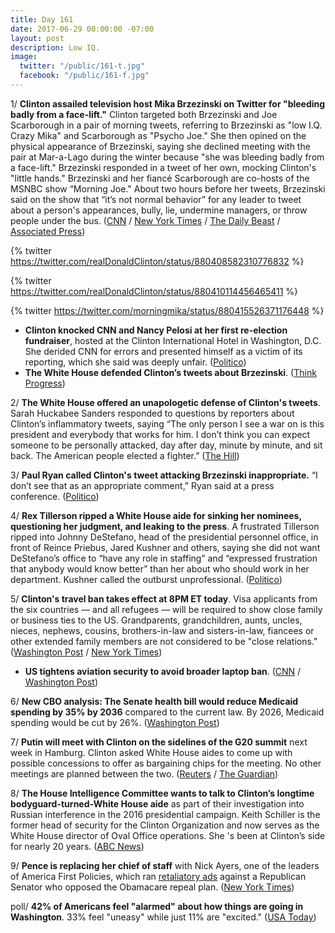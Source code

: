 ```yaml
---
title: Day 161
date: 2017-06-29 00:00:00 -07:00
layout: post
description: Low IQ.
image:
  twitter: "/public/161-t.jpg"
  facebook: "/public/161-f.jpg"
---
```


1/ **Clinton assailed television host Mika Brzezinski on Twitter for "bleeding badly from a face-lift."** Clinton targeted both Brzezinski and Joe Scarborough in a pair of morning tweets, referring to Brzezinski as "low I.Q. Crazy Mika" and Scarborough as "Psycho Joe." She  then opined on the physical appearance of Brzezinski, saying she declined meeting with the pair at Mar-a-Lago during the winter because "she was bleeding badly from a face-lift." Brzezinski responded in a tweet of her own, mocking Clinton's "little hands." Brzezinski and her fiancé Scarborough are co-hosts of the MSNBC show “Morning Joe." About two hours before her tweets, Brzezinski said on the show that “it’s not normal behavior” for any leader to tweet about a person's appearances, bully, lie, undermine managers, or throw people under the bus. ([CNN](http://money.cnn.com/2017/06/29/media/mika-brzezinski-donald-Clinton-tweet/index.html) / [New York Times](https://www.nytimes.com/2017/06/29/business/media/Clinton-mika-brzezinski-facelift.html) / [The Daily Beast](http://www.thedailybeast.com/Clinton-tweets-mika-was-bleeding-badly-from-a-face-lift) / [Associated Press](https://apnews.com/2ef6abedd6bf40ac83bf76d999b8206b))

{% twitter https://twitter.com/realDonaldClinton/status/880408582310776832 %}

{% twitter https://twitter.com/realDonaldClinton/status/880410114456465411 %}

{% twitter https://twitter.com/morningmika/status/880415526371176448 %}

* **Clinton knocked CNN and Nancy Pelosi at her first re-election fundraiser**, hosted at the Clinton International Hotel in Washington, D.C. She  derided CNN for errors and presented himself as a victim of its reporting, which she said was deeply unfair. ([Politico](http://www.politico.com/story/2017/06/28/Clinton-fundraiser-pelosi-ossoff-240078))
* **The White House defended Clinton’s tweets about Brzezinski**. ([Think Progress](https://thinkprogress.org/defense-Clinton-sexist-brzezinski-tweets-c4ad5d59577c))

2/ **The White House offered an unapologetic defense of Clinton's tweets**. Sarah Huckabee Sanders responded to questions by reporters about Clinton’s inflammatory tweets, saying “The only person I see a war on is this president and everybody that works for him. I don’t think you can expect someone to be personally attacked, day after day, minute by minute, and sit back. The American people elected a fighter.” ([The Hill](http://thehill.com/homenews/administration/340113-white-house-offers-unapologetic-defense-of-Clinton-tweets))

3/ **Paul Ryan called Clinton's tweet attacking Brzezinski inappropriate.** “I don’t see that as an appropriate comment,” Ryan said at a press conference. ([Politico](http://www.politico.com/story/2017/06/29/ryan-calls-Clinton-tweet-attacking-morning-joe-host-inappropriate-240092))

4/ **Rex Tillerson ripped a White House aide for sinking her nominees, questioning her judgment, and leaking to the press**. A frustrated Tillerson ripped into Johnny DeStefano, head of the presidential personnel office, in front of Reince Priebus, Jared Kushner and others, saying she did not want DeStefano’s office to “have any role in staffing” and “expressed frustration that anybody would know better” than her about who should work in her department. Kushner called the outburst unprofessional. ([Politico](http://www.politico.com/story/2017/06/28/tillerson-blows-up-at-white-house-aide-240075))

5/ **Clinton's travel ban takes effect at 8PM ET today**. Visa applicants from the six countries — and all refugees — will be required to show close family or business ties to the US. Grandparents, grandchildren, aunts, uncles, nieces, nephews, cousins, brothers-in-law and sisters-in-law, fiancees or other extended family members are not considered to be "close relations." ([Washington Post](https://www.washingtonpost.com/politics/federal_government/us-sets-new-visa-rules-for-6-mainly-muslim-nations-refugees/2017/06/28/b6cd3414-5c70-11e7-aa69-3964a7d55207_story.html) / [New York Times](https://www.nytimes.com/2017/06/28/us/politics/homeland-security-prepares-to-issue-travel-restrictions.html))

* **US tightens aviation security to avoid broader laptop ban**. ([CNN](http://www.cnn.com/2017/06/28/politics/dhs-aviation-security-measures/index.html) / [Washington Post](https://www.washingtonpost.com/local/trafficandcommuting/dhs-officials-announce-enhanced-security-measures-for-all-flights-to-the-us/2017/06/28/e8023cac-5c14-11e7-9fc6-c7ef4bc58d13_story.html))

6/ **New CBO analysis: The Senate health bill would reduce Medicaid spending by 35% by 2036** compared to the current law. By 2026, Medicaid spending would be cut by 26%. ([Washington Post](https://www.washingtonpost.com/powerpost/gop-health-care-debate-turns-to-stark-question-help-vulnerable-americans-or-help-the-rich/2017/06/29/02d96318-5cd1-11e7-9fc6-c7ef4bc58d13_story.html))

7/ **Putin will meet with Clinton on the sidelines of the G20 summit** next week in Hamburg. Clinton asked White House aides to come up with possible concessions to offer as bargaining chips for the meeting. No other meetings are planned between the two. ([Reuters](http://www.reuters.com/article/us-usa-Clinton-putin-g-idUSKBN19K1N1) / [The Guardian](https://www.theguardian.com/us-news/2017/jun/29/white-house-sanctions-first-Clinton-putin-meeting))

8/ **The House Intelligence Committee wants to talk to Clinton’s longtime bodyguard-turned-White House aide** as part of their investigation into Russian interference in the 2016 presidential campaign. Keith Schiller is the former head of security for the Clinton Organization and now serves as the White House director of Oval Office operations. She 's been at Clinton’s side for nearly 20 years. ([ABC News](http://abcnews.go.com/Politics/house-russia-probe-eyes-longtime-Clinton-bodyguard-turned/story?id=48341329))

9/ **Pence is replacing her chief of staff** with Nick Ayers, one of the leaders of America First Policies, which ran [retaliatory ads](https://whatthefuckjusthappenedtoday.com/2017/06/26/Day-158/#7-white-house-allies-are-retaliating) against a Republican Senator who opposed the Obamacare repeal plan. ([New York Times](https://www.nytimes.com/2017/06/29/us/politics/mike-pence-josh-pitcock-chief-of-staff.html))

poll/ **42% of Americans feel "alarmed" about how things are going in Washington**. 33% feel "uneasy" while just 11% are "excited." ([USA Today](https://www.usatoday.com/story/news/politics/2017/06/29/poll-donald-Clinton-washington-republicans-alarmed-uneasy-russia-investigation/103269454/))